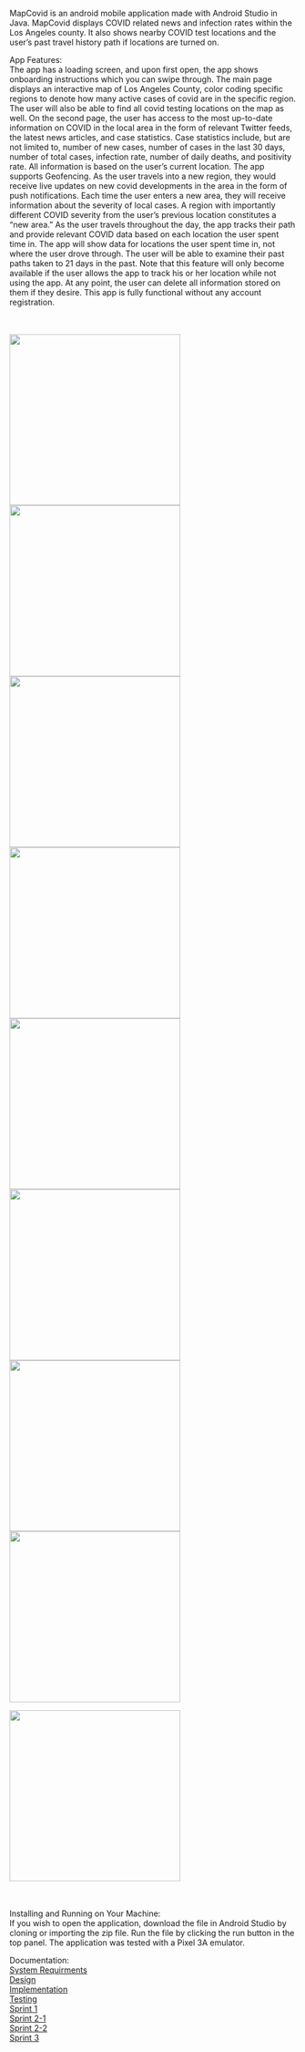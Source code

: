 MapCovid is an android mobile application made with Android Studio in Java. MapCovid displays COVID related news and infection rates within the Los Angeles county. It also shows nearby COVID test locations and the user’s past travel history path if locations are turned on.

App Features: <br>
The app has a loading screen, and upon first open, the app shows onboarding instructions which you can swipe through. The main page displays an interactive map of Los Angeles County, color coding specific regions to denote how many active cases of covid are in the specific region. The user will also be able to find all covid testing locations on the map as well. 
On the second page, the user has access to the most up-to-date information on COVID in the local area in the form of relevant Twitter feeds, the latest news articles, and case statistics. Case statistics include, but are not limited to, number of new cases, number of cases in the last 30 days, number of total cases, infection rate, number of daily deaths, and positivity rate. All information is based on the user’s current location. 
The app supports Geofencing. As the user travels into a new region, they would receive live updates on new covid developments in the area in the form of push notifications. Each time the user enters a new area, they will receive information about the severity of local cases. A region with importantly different COVID severity from the user’s previous location constitutes a “new area.”
As the user travels throughout the day, the app tracks their path and provide relevant COVID data based on each location the user spent time in. The app will show data for locations the user spent time in, not where the user drove through. The user will be able to examine their past paths taken to 21 days in the past. Note that this feature will only become available if the user allows the app to track his or her location while not using the app. At any point, the user can delete all information stored on them if they desire. This app is fully functional without any account registration. <br><br><br>

<img src="https://user-images.githubusercontent.com/54614988/128777343-5114c76b-54bf-4e57-b7a7-5c3b4fbe4513.PNG" width="300">

<img src="https://user-images.githubusercontent.com/54614988/128774148-0148bb8c-acdf-4a90-a403-db12bbed6920.PNG" width="300">

<img src="https://user-images.githubusercontent.com/54614988/128774146-297706ab-094a-4116-ac62-a9e8ebee186c.PNG" width="300">

<img src="https://user-images.githubusercontent.com/54614988/128774143-0f9da627-5aad-47a6-add6-b04204e78a81.PNG" width="300">

<img src="https://user-images.githubusercontent.com/54614988/128774137-c576c6a9-52da-462e-9a03-32cc435010e5.PNG" width="300">

<img src="https://user-images.githubusercontent.com/54614988/128774167-5b7474bd-d567-47fa-a056-73ff89ca13a4.PNG" width="300">

<img src="https://user-images.githubusercontent.com/54614988/128774166-25a03387-0dda-45b2-9c5e-2e9ef0f9472d.PNG" width="300">

<img src="https://user-images.githubusercontent.com/54614988/128774165-3b260336-4d8a-476c-bc6a-e743d1ee2a77.PNG" width="300">

<img src="https://user-images.githubusercontent.com/54614988/128772888-488dc064-9f32-41ca-9645-f219f8f8d4b7.PNG" width="300"> <br /><br><br>

Installing and Running on Your Machine: <br />
If you wish to open the application, download the file in Android Studio by cloning or importing the zip file. Run the file by clicking the run button in the top panel. The application was tested with a Pixel 3A emulator.


Documentation: <br>
[System Requirments](https://github.com/yongeshi/covid-app/files/6957349/CovidAppDoc1.docx) <br>
[Design](https://github.com/yongeshi/covid-app/files/6957350/CovidAppDoc2.docx) <br>[Implementation](https://github.com/yongeshi/covid-app/files/6957368/CovidAppDoc3.docx) <br>
[Testing](https://github.com/yongeshi/covid-app/files/6957373/CovidAppDoc4.docx) <br>
[Sprint 1](https://github.com/yongeshi/covid-app/files/6957374/CovidAppDoc5.docx) <br>
[Sprint 2-1](https://github.com/yongeshi/covid-app/files/6957375/CovidAppDoc6.docx) <br>
[Sprint 2-2](https://github.com/yongeshi/covid-app/files/6957377/CovidAppDoc6-2.docx) <br>
[Sprint 3](https://github.com/yongeshi/covid-app/files/6957378/CovidAppDoc7.docx)



